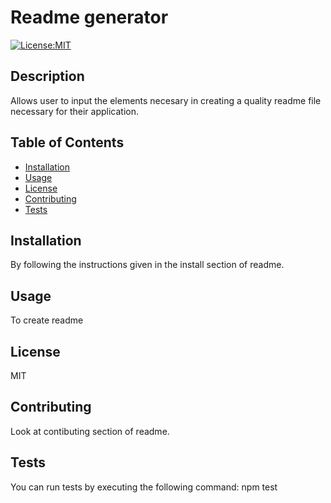 # Readme generator 

  [![License:MIT](https://img.shields.io/badge/License-MIT-blue.svg)](https://opensource.org/licenses/MIT)

  ## Description
  Allows user to input the elements necesary in creating a quality readme file necessary for their application.

  ## Table of Contents

  - [Installation](#installation)
  - [Usage](#usage)
  - [License](#license)
  - [Contributing](#contributing)
  - [Tests](#tests)
  
  ## Installation

  By following the instructions given in the install section of readme.

  ## Usage

  To create readme

  ## License

  MIT

  ## Contributing

  Look at contibuting section of readme.

  ## Tests

 You can run tests by executing the following command: npm test

  